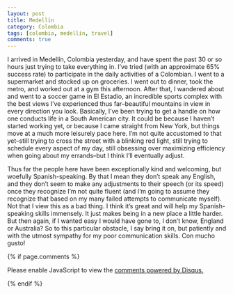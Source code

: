 ```yaml
---
layout: post
title: Medellín
category: Colombia
tags: [colombia, medellín, travel]
comments: true
---
```


I arrived in Medellín, Colombia yesterday, and have spent the past 30 or so hours just trying to take everything in. I’ve tried (with an approximate 65% success rate) to participate in the daily activities of a Colombian. I went to a supermarket and stocked up on groceries. I went out to dinner, took the metro, and worked out at a gym this afternoon. After that, I wandered about and went to a soccer game in El Estadio, an incredible sports complex with the best views I’ve experienced thus far–beautiful mountains in view in every direction you look. Basically, I’ve been trying to get a handle on how one conducts life in a South American city. It could be because I haven’t started working yet, or because I came straight from New York, but things move at a much more leisurely pace here. I’m not quite accustomed to that yet–still trying to cross the street with a blinking red light, still trying to schedule every aspect of my day, still obsessing over maximizing efficiency when going about my errands–but I think I’ll eventually adjust.

Thus far the people here have been exceptionally kind and welcoming, but woefully Spanish-speaking. By that I mean they don’t speak any English, and they don’t seem to make any adjustments to their speech (or its speed) once they recognize I’m not quite fluent (and I’m going to assume they recognize that based on my many failed attempts to communicate myself). Not that I view this as a bad thing. I think it’s great and will help my Spanish-speaking skills immensely. It just makes being in a new place a little harder. But then again, if I wanted easy I would have gone to, I don’t know, England or Australia? So to this particular obstacle, I say bring it on, but patiently and with the utmost sympathy for my poor communication skills. Con mucho gusto!


{% if page.comments %}
    
<div id="disqus_thread"></div>
<script>

/**
*  RECOMMENDED CONFIGURATION VARIABLES: EDIT AND UNCOMMENT THE SECTION BELOW TO INSERT DYNAMIC VALUES FROM YOUR PLATFORM OR CMS.
*  LEARN WHY DEFINING THESE VARIABLES IS IMPORTANT: https://disqus.com/admin/universalcode/#configuration-variables*/
/*
var disqus_config = function () {
this.page.url = PAGE_URL;  // Replace PAGE_URL with your page's canonical URL variable
this.page.identifier = PAGE_IDENTIFIER; // Replace PAGE_IDENTIFIER with your page's unique identifier variable
};
*/
(function() { // DON'T EDIT BELOW THIS LINE
var d = document, s = d.createElement('script');
s.src = '//sbro.disqus.com/embed.js';
s.setAttribute('data-timestamp', +new Date());
(d.head || d.body).appendChild(s);
})();
</script>
<noscript>Please enable JavaScript to view the <a href="https://disqus.com/?ref_noscript">comments powered by Disqus.</a></noscript>
                                

{% endif %}

</div>